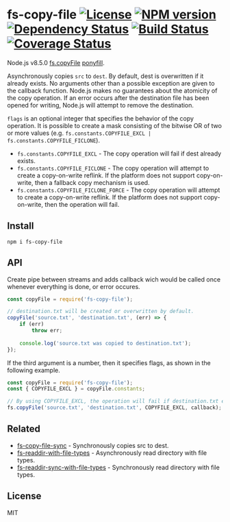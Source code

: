 fs-copy-file [![License][LicenseIMGURL]][LicenseURL] [![NPM version][NPMIMGURL]][NPMURL] [![Dependency Status][DependencyStatusIMGURL]][DependencyStatusURL] [![Build Status][BuildStatusIMGURL]][BuildStatusURL] [![Coverage Status][CoverageIMGURL]][CoverageURL]
=========
Node.js v8.5.0 [fs.copyFile](https://nodejs.org/dist/latest-v10.x/docs/api/fs.html#fs_fs_copyfile_src_dest_flags_callback) [ponyfill](https://ponyfill.com).

Asynchronously copies `src` to `dest`. By default, dest is overwritten if it already exists. No arguments other than a possible exception are given to the callback function. Node.js makes no guarantees about the atomicity of the copy operation. If an error occurs after the destination file has been opened for writing, Node.js will attempt to remove the destination.

`flags` is an optional integer that specifies the behavior of the copy operation. It is possible to create a mask consisting of the bitwise OR of two or more values (e.g. `fs.constants.COPYFILE_EXCL | fs.constants.COPYFILE_FICLONE`).

- `fs.constants.COPYFILE_EXCL` - The copy operation will fail if dest already exists.
- `fs.constants.COPYFILE_FICLONE` - The copy operation will attempt to create a copy-on-write reflink. If the platform does not support copy-on-write, then a fallback copy mechanism is used.
- `fs.constants.COPYFILE_FICLONE_FORCE` - The copy operation will attempt to create a copy-on-write reflink. If the platform does not support copy-on-write, then the operation will fail.

## Install

```
npm i fs-copy-file
```

## API

Create pipe between streams and adds callback wich would 
be called once whenever everything is done, or error occures.

```js
const copyFile = require('fs-copy-file');

// destination.txt will be created or overwritten by default.
copyFile('source.txt', 'destination.txt', (err) => {
    if (err)
        throw err;
    
    console.log('source.txt was copied to destination.txt');
});
```

If the third argument is a number, then it specifies flags, as shown in the following example.

```js
const copyFile = require('fs-copy-file');
const { COPYFILE_EXCL } = copyFile.constants;

// By using COPYFILE_EXCL, the operation will fail if destination.txt exists.
fs.copyFile('source.txt', 'destination.txt', COPYFILE_EXCL, callback);
```

## Related

- [fs-copy-file-sync](https://github.com/coderaiser/fs-copy-file-sync "fs-copy-file-sync") - Synchronously copies src to dest.
- [fs-readdir-with-file-types](https://github.com/coderaiser/fs-readdir-with-file-types "fs-readdir-with-file-types") - Asynchronously read directory with file types.
- [fs-readdir-sync-with-file-types](https://github.com/coderaiser/fs-readdir-sync-with-file-types "fs-readdir-sync-with-file-types") - Synchronously read directory with file types.

## License
MIT

[NPMIMGURL]:                https://img.shields.io/npm/v/fs-copy-file.svg?style=flat
[BuildStatusIMGURL]:        https://img.shields.io/travis/coderaiser/fs-copy-file/master.svg?style=flat
[DependencyStatusIMGURL]:   https://img.shields.io/david/coderaiser/fs-copy-file.svg?style=flat
[LicenseIMGURL]:            https://img.shields.io/badge/license-MIT-317BF9.svg?style=flat
[CoverageIMGURL]:           https://coveralls.io/repos/coderaiser/fs-copy-file/badge.svg?branch=master&service=github
[NPMURL]:                   https://npmjs.org/package/fs-copy-file "npm"
[BuildStatusURL]:           https://travis-ci.org/coderaiser/fs-copy-file  "Build Status"
[DependencyStatusURL]:      https://david-dm.org/coderaiser/fs-copy-file "Dependency Status"
[LicenseURL]:               https://tldrlegal.com/license/mit-license "MIT License"
[CoverageURL]:              https://coveralls.io/github/coderaiser/fs-copy-file?branch=master

